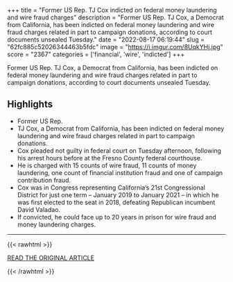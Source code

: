 +++
title = "Former US Rep. TJ Cox indicted on federal money laundering and wire fraud charges"
description = "Former US Rep. TJ Cox, a Democrat from California, has been indicted on federal money laundering and wire fraud charges related in part to campaign donations, according to court documents unsealed Tuesday."
date = "2022-08-17 06:19:44"
slug = "62fc885c52026344463b5fdc"
image = "https://i.imgur.com/8UqkYHj.jpg"
score = "2367"
categories = ['financial', 'wire', 'indicted']
+++

Former US Rep. TJ Cox, a Democrat from California, has been indicted on federal money laundering and wire fraud charges related in part to campaign donations, according to court documents unsealed Tuesday.

## Highlights

- Former US Rep.
- TJ Cox, a Democrat from California, has been indicted on federal money laundering and wire fraud charges related in part to campaign donations.
- Cox pleaded not guilty in federal court on Tuesday afternoon, following his arrest hours before at the Fresno County federal courthouse.
- He is charged with 15 counts of wire fraud, 11 counts of money laundering, one count of financial institution fraud and one of campaign contribution fraud.
- Cox was in Congress representing California’s 21st Congressional District for just one term – January 2019 to January 2021 – in which he was first elected to the seat in 2018, defeating Republican incumbent David Valadao.
- If convicted, he could face up to 20 years in prison for wire fraud and money laundering charges.

---

{{< rawhtml >}}
  <p class="article-category">
    <a target="_blank" href="https://www.cnn.com/2022/08/16/politics/tj-cox-indicted-federal-money-laundering/index.html">READ THE ORIGINAL ARTICLE</a>
  </p>
{{< /rawhtml >}}

